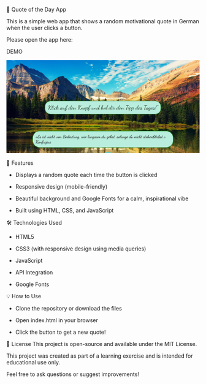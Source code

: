 📘 Quote of the Day App

This is a simple web app that shows a random motivational quote in German when the user clicks a button.

Please open the app here: 

DEMO

![Screenshot](quote.png)


🚀 Features

 - Displays a random quote each time the button is clicked

 - Responsive design (mobile-friendly)

 - Beautiful background and Google Fonts for a calm, inspirational vibe

 - Built using HTML, CSS, and JavaScript

🛠️ Technologies Used

 - HTML5

 - CSS3 (with responsive design using media queries)

 - JavaScript

 - API Integration

 - Google Fonts


💡 How to Use

 - Clone the repository or download the files

 - Open index.html in your browser

 - Click the button to get a new quote!

📌 License This project is open-source and available under the MIT License.

This project was created as part of a learning exercise and is intended for educational use only. 

Feel free to ask questions or suggest improvements!

